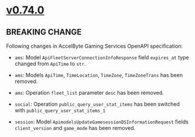 # [v0.74.0]

## BREAKING CHANGE

Following changes in AccelByte Gaming Services OpenAPI specification:

- `ams`: Model `ApiFleetServerConnectionInfoResponse` field `expires_at` type changed from `ApiTime` to `str`.
- `ams`: Models `ApiTime`, `TimeLocation`, `TimeZone`, `TimeZoneTrans` has been removed.
- `ams`: Operation `fleet_list` parameter `desc` has been removed.

- `social`: Operation `public_query_user_stat_items` has been switched with `public_query_user_stat_items_1`

- `session`: Model `ApimodelsUpdateGamesessionDSInformationRequest` fields `client_version` and `game_mode` has been removed.

[v0.74.0]: https://github.com/AccelByte/accelbyte-python-sdk/compare/v0.73.0..v0.74.0
